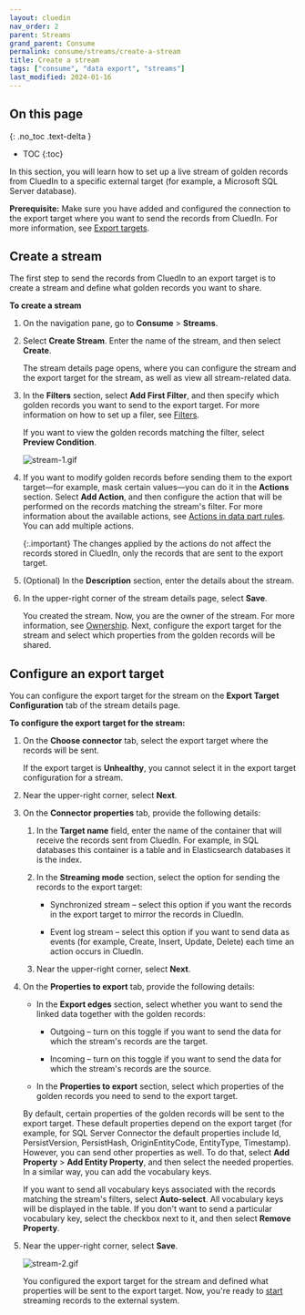 ```yaml
---
layout: cluedin
nav_order: 2
parent: Streams
grand_parent: Consume
permalink: consume/streams/create-a-stream
title: Create a stream
tags: ["consume", "data export", "streams"]
last_modified: 2024-01-16
---
```

## On this page
{: .no_toc .text-delta }
- TOC
{:toc}

In this section, you will learn how to set up a live stream of golden records from CluedIn to a specific external target (for example, a Microsoft SQL Server database).

**Prerequisite:** Make sure you have added and configured the connection to the export target where you want to send the records from CluedIn. For more information, see [Export targets](/consume/export-targets).

## Create a stream

The first step to send the records from CluedIn to an export target is to create a stream and define what golden records you want to share.

**To create a stream**

1. On the navigation pane, go to **Consume** > **Streams**.

1. Select **Create Stream**. Enter the name of the stream, and then select **Create**.

    The stream details page opens, where you can configure the stream and the export target for the stream, as well as view all stream-related data.

1. In the **Filters** section, select **Add First Filter**, and then specify which golden records you want to send to the export target. For more information on how to set up a filer, see [Filters](/key-terms-and-features/filters).
    
    If you want to view the golden records matching the filter, select **Preview Condition**.

    ![stream-1.gif](../../assets/images/consume/streams/stream-1.gif)

1. If you want to modify golden records before sending them to the export target—for example, mask certain values—you can do it in the **Actions** section. Select **Add Action**, and then configure the action that will be performed on the records matching the stream's filter. For more information about the available actions, see [Actions in data part rules](/management/rules/rules-reference#actions-in-data-part-rules). You can add multiple actions.

    {:.important}
    The changes applied by the actions do not affect the records stored in CluedIn, only the records that are sent to the export target.

1. (Optional) In the **Description** section, enter the details about the stream.

1. In the upper-right corner of the stream details page, select **Save**.

    You created the stream. Now, you are the owner of the stream. For more information, see [Ownership](/administration/user-access/feature-access#ownership). Next, configure the export target for the stream and select which properties from the golden records will be shared.

## Configure an export target

You can configure the export target for the stream on the **Export Target Configuration** tab of the stream details page.

**To configure the export target for the stream:**

1. On the **Choose connector** tab, select the export target where the records will be sent.

    If the export target is **Unhealthy**, you cannot select it in the export target configuration for a stream.

1. Near the upper-right corner, select **Next**.

1. On the **Connector properties** tab, provide the following details:

    1. In the **Target name** field, enter the name of the container that will receive the records sent from CluedIn. For example, in SQL databases this container is a table and in Elasticsearch databases it is the index.

    1. In the **Streaming mode** section, select the option for sending the records to the export target:

        - Synchronized stream – select this option if you want the records in the export target to mirror the records in CluedIn.
        
        - Event log stream – select this option if you want to send data as events (for example, Create, Insert, Update, Delete) each time an action occurs in CluedIn.

    1. Near the upper-right corner, select **Next**.

1. On the **Properties to export** tab, provide the following details:

    - In the **Export edges** section, select whether you want to send the linked data together with the golden records:

        - Outgoing – turn on this toggle if you want to send the data for which the stream's records are the target.

        - Incoming – turn on this toggle if you want to send the data for which the stream's records are the source.

    - In the **Properties to export** section, select which properties of the golden records you need to send to the export target.

    By default, certain properties of the golden records will be sent to the export target. These default properties depend on the export target (for example, for SQL Server Connector the default properties include Id, PersistVersion, PersistHash, OriginEntityCode, EntityType, Timestamp). However, you can send other properties as well. To do that, select **Add Property** > **Add Entity Property**, and then select the needed properties. In a similar way, you can add the vocabulary keys.

    If you want to send all vocabulary keys associated with the records matching the stream's filters, select **Auto-select**. All vocabulary keys will be displayed in the table. If you don't want to send a particular vocabulary key, select the checkbox next to it, and then select **Remove Property**.

1. Near the upper-right corner, select **Save**.

    ![stream-2.gif](../../assets/images/consume/streams/stream-2.gif)

    You configured the export target for the stream and defined what properties will be sent to the export target. Now, you're ready to [start](/consume/streams/manage-streams) streaming records to the external system.

